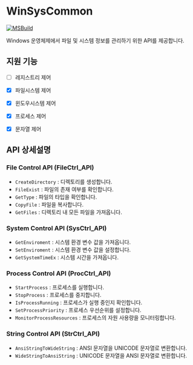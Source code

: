 # WinSysCommon
[![MSBuild](https://github.com/WinSysUtil/WinSysCommon/actions/workflows/msbuild.yml/badge.svg)](https://github.com/WinSysUtil/WinSysCommon/actions/workflows/msbuild.yml)

Windows 운영체제에서 파일 및 시스템 정보를 관리하기 위한 API를 제공합니다.


## 지원 기능

- [ ] 레지스트리 제어
- [X] 파일시스템 제어
- [X] 윈도우시스템 제어
- [X] 프로세스 제어
- [X] 문자열 제어


## API 상세설명
### File Control API (FileCtrl_API)

- `CreateDirectory` : 디렉토리를 생성합니다.
- `FileExist` : 파일의 존재 여부를 확인합니다.
- `GetType` : 파일의 타입을 확인합니다.
- `CopyFile` : 파일을 복사합니다.
- `GetFiles` : 디렉토리 내 모든 파일을 가져옵니다.

### System Control API (SysCtrl_API)

- `GetEnviroment` : 시스템 환경 변수 값을 가져옵니다.
- `SetEnviroment` : 시스템 환경 변수 값을 설정합니다.
- `GetSystemTimeEx` : 시스템 시간을 가져옵니다.

### Process Control API (ProcCtrl_API)

- `StartProcess` : 프로세스를 실행합니다.
- `StopProcess` : 프로세스를 중지합니다.
- `IsProcessRunning` : 프로세스가 실행 중인지 확인합니다.
- `SetProcessPriority` : 프로세스 우선순위를 설정합니다.
- `MonitorProcessResources` : 프로세스의 자원 사용량을 모니터링합니다.

### String Control API (StrCtrl_API)

- `AnsiStringToWideString` : ANSI 문자열을 UNICODE 문자열로 변환합니다.
- `WideStringToAnsiString` : UNICODE 문자열을 ANSI 문자열로 변환합니다.
